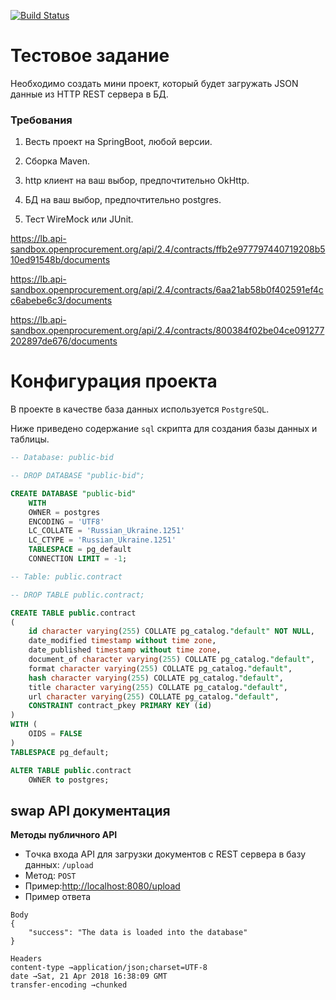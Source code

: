 [![Build Status](https://travis-ci.org/zar1k/swap.svg?branch=master)](https://travis-ci.org/zar1k/swap)

# Тестовое задание
Необходимо создать мини проект, который будет загружать JSON данные из HTTP REST сервера в БД.
### Требования

1. Весть проект на SpringBoot, любой версии.

2. Сборка Maven.

3. http клиент на ваш выбор, предпочтительно OkHttp.

4. БД на ваш выбор, предпочтительно postgres.

5. Тест WireMock или JUnit.

<https://lb.api-sandbox.openprocurement.org/api/2.4/contracts/ffb2e977797440719208b510ed91548b/documents>

<https://lb.api-sandbox.openprocurement.org/api/2.4/contracts/6aa21ab58b0f402591ef4cc6abebe6c3/documents>

<https://lb.api-sandbox.openprocurement.org/api/2.4/contracts/800384f02be04ce091277202897de676/documents>

# Конфигурация проекта

В проекте в качестве база данных используется ```PostgreSQL```.

Ниже приведено содержание ```sql``` скрипта для создания базы данных и таблицы.

```SQL
-- Database: public-bid

-- DROP DATABASE "public-bid";

CREATE DATABASE "public-bid"
    WITH 
    OWNER = postgres
    ENCODING = 'UTF8'
    LC_COLLATE = 'Russian_Ukraine.1251'
    LC_CTYPE = 'Russian_Ukraine.1251'
    TABLESPACE = pg_default
    CONNECTION LIMIT = -1;
```

```SQL
-- Table: public.contract

-- DROP TABLE public.contract;

CREATE TABLE public.contract
(
    id character varying(255) COLLATE pg_catalog."default" NOT NULL,
    date_modified timestamp without time zone,
    date_published timestamp without time zone,
    document_of character varying(255) COLLATE pg_catalog."default",
    format character varying(255) COLLATE pg_catalog."default",
    hash character varying(255) COLLATE pg_catalog."default",
    title character varying(255) COLLATE pg_catalog."default",
    url character varying(255) COLLATE pg_catalog."default",
    CONSTRAINT contract_pkey PRIMARY KEY (id)
)
WITH (
    OIDS = FALSE
)
TABLESPACE pg_default;

ALTER TABLE public.contract
    OWNER to postgres;
```

## swap API документация

**Методы публичного API**

+ Tочка входа API для загрузки документов с REST сервера в базу данных: ```/upload```
+ Метод: ```POST```
+ Пример:<http://localhost:8080/upload>
+ Пример ответа

```
Body
{
    "success": "The data is loaded into the database"
}
```

```
Headers
content-type →application/json;charset=UTF-8
date →Sat, 21 Apr 2018 16:38:09 GMT
transfer-encoding →chunked
```
